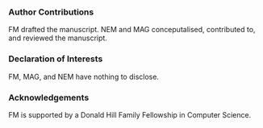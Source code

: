### Author Contributions

FM drafted the manuscript. NEM and MAG conceputalised, contributed to, and reviewed the manuscript.

### Declaration of Interests

FM, MAG, and NEM have nothing to disclose.

### Acknowledgements

FM is supported by a Donald Hill Family Fellowship in Computer Science. 
